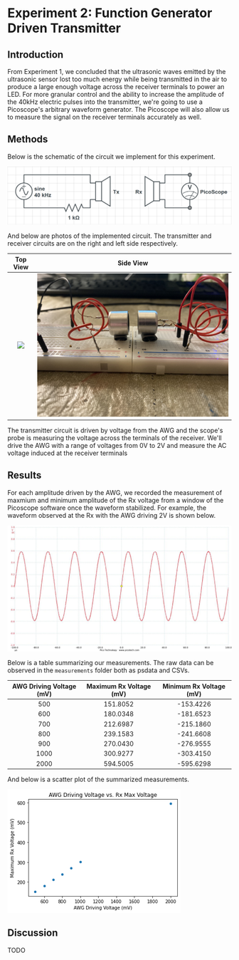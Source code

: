 # Experiment 2: Function Generator Driven Transmitter

## Introduction

From Experiment 1, we concluded that the ultrasonic waves emitted by the ultrasonic sensor lost too much energy while being transmitted in the air to produce a large enough voltage across the receiver terminals to power an LED. For more granular control and the ability to increase the amplitude of the 40kHz electric pulses into the transmitter, we're going to use a Picoscope's arbitrary waveform generator. The Picoscope will also allow us to measure the signal on the receiver terminals accurately as well.


## Methods

Below is the schematic of the circuit we implement for this experiment.

![Tx-Rx Schematic](docs/AWG_TxRx_Schematic.png)


And below are photos of the implemented circuit. The transmitter and receiver circuits are on the right and left side respectively.

Top View                   |  Side View
:-------------------------:|:-------------------------:
![](docs/AWG_TopView.jpg)  |  ![](docs/AWG_SideView.jpg)

The transmitter circuit is driven by voltage from the AWG and the scope's probe is measuring the voltage across the terminals of the receiver. We'll drive the AWG with a range of voltages from 0V to 2V and measure the AC voltage induced at the receiver terminals

## Results

For each amplitude driven by the AWG, we recorded the measurement of maxmium and minimum amplitude of the Rx voltage from a window of the Picoscope software once the waveform stabilized. For example, the waveform observed at the Rx with the AWG driving 2V is shown below.

![](measurements/Picoscope_example/Picoscope_example_01.jpg )

Below is a table summarizing our measurements. The raw data can be observed in the `measurements` folder both as psdata and CSVs.

AWG Driving Voltage (mV)   |  Maximum Rx Voltage (mV)  |  Minimum Rx Voltage (mV) |
:-------------------------:|:-------------------------:|:-------------------------:
500 	                     |  151.8052 	               |  -153.4226
600 	                     |  180.0348 	               |  -181.6523
700 	                     |  212.6987 	               |  -215.1860
800 	                     |  239.1583 	               |  -241.6608
900 	                     |  270.0430 	               |  -276.9555
1000 	                     |  300.9277 	               |  -303.4150
2000 	                     |  594.5005 	               |  -595.6298

And below is a scatter plot of the summarized measurements.

![](measurements/index.png)

## Discussion

TODO
